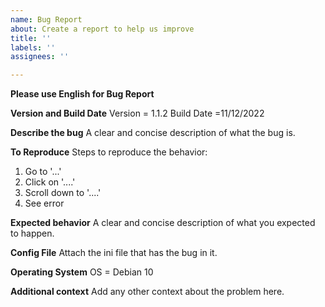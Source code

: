 ```yaml
---
name: Bug Report
about: Create a report to help us improve
title: ''
labels: ''
assignees: ''

---
```


**Please use English for Bug Report**

**Version and Build Date**
Version = 1.1.2
Build Date =11/12/2022

**Describe the bug**
A clear and concise description of what the bug is.

**To Reproduce**
Steps to reproduce the behavior:
1. Go to '...'
2. Click on '....'
3. Scroll down to '....'
4. See error

**Expected behavior**
A clear and concise description of what you expected to happen.

**Config File**
Attach the ini file that has the bug in it.

**Operating System**
 OS =  Debian 10

**Additional context**
Add any other context about the problem here.
